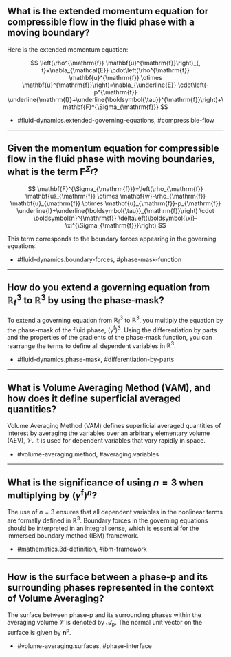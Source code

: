 ## What is the extended momentum equation for compressible flow in the fluid phase with a moving boundary?

Here is the extended momentum equation:

$$
\left(\rho^{\mathrm{f}} \mathbf{u}^{\mathrm{f}}\right)_{, t}+\nabla_{\mathcal{E}} \cdot\left(\rho^{\mathrm{f}} \mathbf{u}^{\mathrm{f}} \otimes \mathbf{u}^{\mathrm{f}}\right)=\nabla_{\underline{E}} \cdot\left(-p^{\mathrm{f}} \underline{\mathrm{I}}+\underline{\boldsymbol{\tau}}^{\mathrm{f}}\right)+\mathbf{F}^{\Sigma_{\mathrm{f}}}
$$

- #fluid-dynamics.extended-governing-equations, #compressible-flow

---

## Given the momentum equation for compressible flow in the fluid phase with moving boundaries, what is the term $\mathbf{F}^{\Sigma_{\mathrm{f}}}$?

$$
\mathbf{F}^{\Sigma_{\mathrm{f}}}=\left(\rho_{\mathrm{f}} \mathbf{u}_{\mathrm{f}} \otimes \mathbf{w}-\rho_{\mathrm{f}} \mathbf{u}_{\mathrm{f}} \otimes \mathbf{u}_{\mathrm{f}}-p_{\mathrm{f}} \underline{I}+\underline{\boldsymbol{\tau}}_{\mathrm{f}}\right) \cdot \boldsymbol{n}^{\mathrm{f}} \delta\left(\boldsymbol{\xi}-\xi^{\Sigma_{\mathrm{f}}}\right)
$$

This term corresponds to the boundary forces appearing in the governing equations.

- #fluid-dynamics.boundary-forces, #phase-mask-function

---

## How do you extend a governing equation from $\mathbb{R}_{\mathrm{f}}^{3}$ to $\mathbb{R}^{3}$ by using the phase-mask?

To extend a governing equation from $\mathbb{R}_{\mathrm{f}}^{3}$ to $\mathbb{R}^{3}$, you multiply the equation by the phase-mask of the fluid phase, $(\gamma^{\mathrm{f}})^3$. Using the differentiation by parts and the properties of the gradients of the phase-mask function, you can rearrange the terms to define all dependent variables in $\mathbb{R}^{3}$.

- #fluid-dynamics.phase-mask, #differentiation-by-parts

---

## What is Volume Averaging Method (VAM), and how does it define superficial averaged quantities?

Volume Averaging Method (VAM) defines superficial averaged quantities of interest by averaging the variables over an arbitrary elementary volume (AEV), $\mathcal{V}$. It is used for dependent variables that vary rapidly in space.

- #volume-averaging.method, #averaging.variables

---

## What is the significance of using $n=3$ when multiplying by $(\gamma^{\mathrm{f}})^{n}$?

The use of $n=3$ ensures that all dependent variables in the nonlinear terms are formally defined in $\mathbb{R}^{3}$. Boundary forces in the governing equations should be interpreted in an integral sense, which is essential for the immersed boundary method (IBM) framework.

- #mathematics.3d-definition, #ibm-framework

---

## How is the surface between a phase-p and its surrounding phases represented in the context of Volume Averaging?

The surface between phase-p and its surrounding phases within the averaging volume $\mathcal{V}$ is denoted by $\mathcal{A}_{\mathrm{p}}$. The normal unit vector on the surface is given by $\boldsymbol{n}^{\mathrm{p}}$.

- #volume-averaging.surfaces, #phase-interface